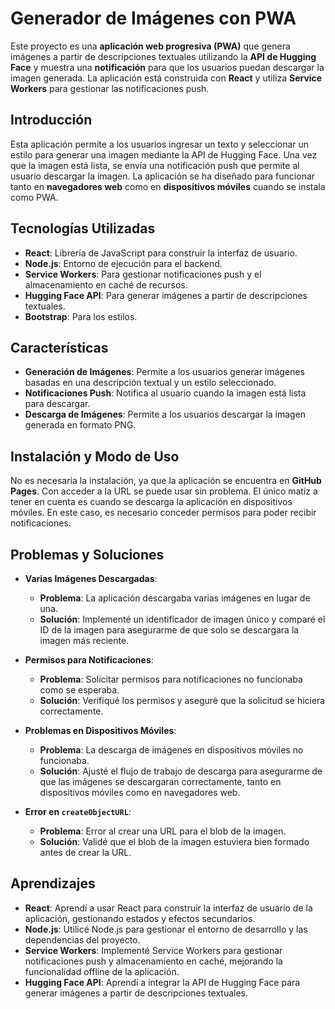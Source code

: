 # **Generador de Imágenes con PWA**

Este proyecto es una **aplicación web progresiva (PWA)** que genera imágenes a partir de descripciones textuales utilizando la **API de Hugging Face** y muestra una **notificación** para que los usuarios puedan descargar la imagen generada. La aplicación está construida con **React** y utiliza **Service Workers** para gestionar las notificaciones push.

## **Introducción**

Esta aplicación permite a los usuarios ingresar un texto y seleccionar un estilo para generar una imagen mediante la API de Hugging Face. Una vez que la imagen está lista, se envía una notificación push que permite al usuario descargar la imagen. La aplicación se ha diseñado para funcionar tanto en **navegadores web** como en **dispositivos móviles** cuando se instala como PWA.

## **Tecnologías Utilizadas**

- **React**: Librería de JavaScript para construir la interfaz de usuario.
- **Node.js**: Entorno de ejecución para el backend.
- **Service Workers**: Para gestionar notificaciones push y el almacenamiento en caché de recursos.
- **Hugging Face API**: Para generar imágenes a partir de descripciones textuales.
- **Bootstrap**: Para los estilos.

## **Características**

- **Generación de Imágenes**: Permite a los usuarios generar imágenes basadas en una descripción textual y un estilo seleccionado.
- **Notificaciones Push**: Notifica al usuario cuando la imagen está lista para descargar.
- **Descarga de Imágenes**: Permite a los usuarios descargar la imagen generada en formato PNG.

## **Instalación y Modo de Uso**

No es necesaria la instalación, ya que la aplicación se encuentra en **GitHub Pages**. Con acceder a la URL se puede usar sin problema. El único matiz a tener en cuenta es cuando se descarga la aplicación en dispositivos móviles. En este caso, es necesario conceder permisos para poder recibir notificaciones.

## **Problemas y Soluciones**

- **Varias Imágenes Descargadas**:
  - **Problema**: La aplicación descargaba varias imágenes en lugar de una.
  - **Solución**: Implementé un identificador de imagen único y comparé el ID de la imagen para asegurarme de que solo se descargara la imagen más reciente.

- **Permisos para Notificaciones**:
  - **Problema**: Solicitar permisos para notificaciones no funcionaba como se esperaba.
  - **Solución**: Verifiqué los permisos y aseguré que la solicitud se hiciera correctamente.

- **Problemas en Dispositivos Móviles**:
  - **Problema**: La descarga de imágenes en dispositivos móviles no funcionaba.
  - **Solución**: Ajusté el flujo de trabajo de descarga para asegurarme de que las imágenes se descargaran correctamente, tanto en dispositivos móviles como en navegadores web.

- **Error en `createObjectURL`**:
  - **Problema**: Error al crear una URL para el blob de la imagen.
  - **Solución**: Validé que el blob de la imagen estuviera bien formado antes de crear la URL.

## **Aprendizajes**

- **React**: Aprendí a usar React para construir la interfaz de usuario de la aplicación, gestionando estados y efectos secundarios.
- **Node.js**: Utilicé Node.js para gestionar el entorno de desarrollo y las dependencias del proyecto.
- **Service Workers**: Implementé Service Workers para gestionar notificaciones push y almacenamiento en caché, mejorando la funcionalidad offline de la aplicación.
- **Hugging Face API**: Aprendí a integrar la API de Hugging Face para generar imágenes a partir de descripciones textuales.
